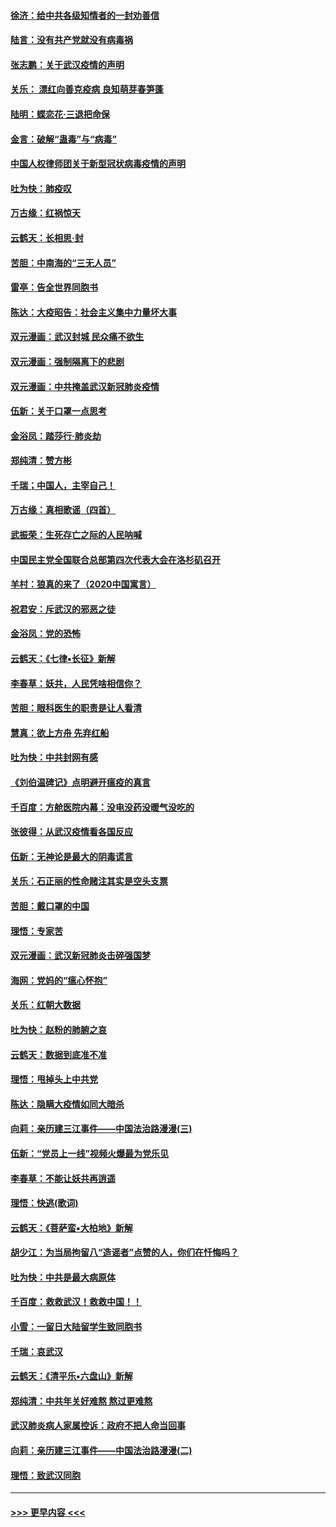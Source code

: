 #### [徐济：给中共各级知情者的一封劝善信](../pages/nsc993/n11868561.md?t=02151122) 
#### [陆言：没有共产党就没有病毒祸](../pages/nsc993/n11868232.md?t=02151122) 
#### [张志鹏：关于武汉疫情的声明](../pages/nsc993/n11867182.md?t=02151122) 
#### [关乐： 漂红向善克疫病 良知萌芽春笋蓬](../pages/nsc993/n11865710.md?t=02151122) 
#### [陆明：蝶恋花‧三退把命保](../pages/nsc993/n11865673.md?t=02151122) 
#### [金言：破解“蛊毒”与“病毒”](../pages/nsc993/n11864103.md?t=02151122) 
#### [中国人权律师团关于新型冠状病毒疫情的声明](../pages/nsc993/n11864249.md?t=02151122) 
#### [吐为快：肺疫叹](../pages/nsc993/n11864027.md?t=02151122) 
#### [万古缘：红祸惊天](../pages/nsc993/n11864079.md?t=02151122) 
#### [云鹤天：长相思‧封](../pages/nsc993/n11864006.md?t=02151122) 
#### [苦胆：中南海的“三无人员”](../pages/nsc993/n11862997.md?t=02151122) 
#### [雷亭：告全世界同胞书](../pages/nsc993/n11862572.md?t=02151122) 
#### [陈达：大疫昭告：社会主义集中力量坏大事](../pages/nsc993/n11859419.md?t=02151122) 
#### [双元漫画：武汉封城 民众痛不欲生](../pages/nsc993/n11859287.md?t=02151122) 
#### [双元漫画：强制隔离下的悲剧](../pages/nsc993/n11859244.md?t=02151122) 
#### [双元漫画：中共掩盖武汉新冠肺炎疫情](../pages/nsc993/n11858249.md?t=02151122) 
#### [伍新：关于口罩一点思考](../pages/nsc993/n11859195.md?t=02151122) 
#### [金浴凤：踏莎行‧肺炎劫](../pages/nsc993/n11858227.md?t=02151122) 
#### [郑纯清：赞方彬](../pages/nsc993/n11856803.md?t=02151122) 
#### [千瑞；中国人，主宰自己！](../pages/nsc993/n11856793.md?t=02151122) 
#### [万古缘：真相歌谣（四首）](../pages/nsc993/n11856263.md?t=02151122) 
#### [武振荣：生死存亡之际的人民呐喊](../pages/nsc993/n11856256.md?t=02151122) 
#### [中国民主党全国联合总部第四次代表大会在洛杉矶召开](../pages/nsc993/n11856344.md?t=02151122) 
#### [羊村：狼真的来了（2020中国寓言）](../pages/nsc993/n11856229.md?t=02151122) 
#### [祝君安：斥武汉的邪恶之徒](../pages/nsc993/n11855861.md?t=02151122) 
#### [金浴凤：党的恐怖](../pages/nsc993/n11855849.md?t=02151122) 
#### [云鹤天：《七律▪长征》新解](../pages/nsc993/n11855479.md?t=02151122) 
#### [李春草：妖共，人民凭啥相信你？](../pages/nsc993/n11855196.md?t=02151122) 
#### [苦胆：眼科医生的职责是让人看清](../pages/nsc993/n11853840.md?t=02151122) 
#### [慧真：欲上方舟 先弃红船](../pages/nsc993/n11853483.md?t=02151122) 
#### [吐为快：中共封网有感](../pages/nsc993/n11852575.md?t=02151122) 
#### [《刘伯温碑记》点明避开瘟疫的真言](../pages/nsc993/n11852128.md?t=02151122) 
#### [千百度：方舱医院内幕：没电没药没暖气没吃的](../pages/nsc993/n11850211.md?t=02151122) 
#### [张彼得：从武汉疫情看各国反应](../pages/nsc993/n11850102.md?t=02151122) 
#### [伍新：无神论是最大的阴毒谎言](../pages/nsc993/n11846129.md?t=02151122) 
#### [关乐：石正丽的性命赌注其实是空头支票](../pages/nsc993/n11846109.md?t=02151122) 
#### [苦胆：戴口罩的中国](../pages/nsc993/n11845576.md?t=02151122) 
#### [理悟：专家苦](../pages/nsc993/n11845564.md?t=02151122) 
#### [双元漫画：武汉新冠肺炎击碎强国梦](../pages/nsc993/n11843320.md?t=02151122) 
#### [海网：党妈的“瘟心怀抱”](../pages/nsc993/n11840740.md?t=02151122) 
#### [关乐：红朝大数据](../pages/nsc993/n11840675.md?t=02151122) 
#### [吐为快：赵粉的肺腑之哀](../pages/nsc993/n11840618.md?t=02151122) 
#### [云鹤天：数据到底准不准](../pages/nsc993/n11840325.md?t=02151122) 
#### [理悟：甩掉头上中共党](../pages/nsc993/n11838826.md?t=02151122) 
#### [陈达：隐瞒大疫情如同大暗杀](../pages/nsc993/n11838771.md?t=02151122) 
#### [向莉：亲历建三江事件——中国法治路漫漫(三)](../pages/nsc993/n11831825.md?t=02151122) 
#### [伍新：“党员上一线”视频火爆最为党乐见](../pages/nsc993/n11838200.md?t=02151122) 
#### [李春草：不能让妖共再逍遥](../pages/nsc993/n11838102.md?t=02151122) 
#### [理悟：快逃(歌词)](../pages/nsc993/n11838083.md?t=02151122) 
#### [云鹤天：《菩萨蛮▪大柏地》新解](../pages/nsc993/n11838059.md?t=02151122) 
#### [胡少江：为当局拘留八“造谣者”点赞的人，你们在忏悔吗？](../pages/nsc993/n11836801.md?t=02151122) 
#### [吐为快：中共是最大病原体](../pages/nsc993/n11836748.md?t=02151122) 
#### [千百度：救救武汉！救救中国！！](../pages/nsc993/n11836145.md?t=02151122) 
#### [小雪：一留日大陆留学生致同胞书](../pages/nsc993/n11834624.md?t=02151122) 
#### [千瑞：哀武汉](../pages/nsc993/n11833647.md?t=02151122) 
#### [云鹤天：《清平乐▪六盘山》新解](../pages/nsc993/n11833611.md?t=02151122) 
#### [郑纯清：中共年关好难熬 熬过更难熬](../pages/nsc993/n11833489.md?t=02151122) 
#### [武汉肺炎病人家属控诉：政府不把人命当回事](../pages/nsc993/n11833205.md?t=02151122) 
#### [向莉：亲历建三江事件——中国法治路漫漫(二)](../pages/nsc993/n11829102.md?t=02151122) 
#### [理悟：致武汉同胞](../pages/nsc993/n11831522.md?t=02151122) 

----
#### [ >>> 更早内容 <<< ](../indexes/nsc993-earlier.md)
